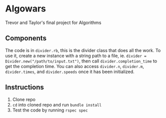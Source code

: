 Algowars
========
Trevor and Taylor's final project for Algorithms

Components
----------
The code is in `divider.rb`, this is the divider class that does all
the work. To use it, create a new instance with a string path to
a file, ie. `divider = Divider.new("/path/to/input.txt")`, then call
`divider.completion_time` to get the completion time. You can also access
`divider.n`, `divider.m`, `divider.times`, and `divider.speeds` once it
has been initialized.

Instructions
------------
1. Clone repo
2. `cd` into cloned repo and run `bundle install`
2. Test the code by running `rspec spec` 